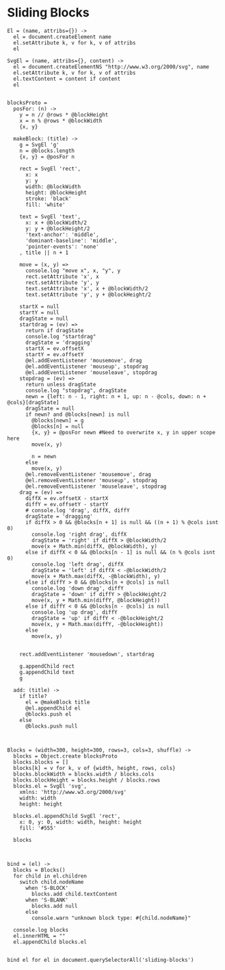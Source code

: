Sliding Blocks
==============
    El = (name, attribs={}) ->
      el = document.createElement name
      el.setAttribute k, v for k, v of attribs
      el

    SvgEl = (name, attribs={}, content) ->
      el = document.createElementNS "http://www.w3.org/2000/svg", name
      el.setAttribute k, v for k, v of attribs
      el.textContent = content if content
      el


    blocksProto =
      posFor: (n) ->
        y = n // @rows * @blockHeight
        x = n % @rows * @blockWidth
        {x, y}

      makeBlock: (title) ->
        g = SvgEl 'g'
        n = @blocks.length
        {x, y} = @posFor n

        rect = SvgEl 'rect',
          x: x
          y: y
          width: @blockWidth
          height: @blockHeight
          stroke: 'black'
          fill: 'white'

        text = SvgEl 'text',
          x: x + @blockWidth/2
          y: y + @blockHeight/2
          'text-anchor': 'middle',
          'dominant-baseline': 'middle',
          'pointer-events': 'none'
        , title || n + 1

        move = (x, y) =>
          console.log "move x", x, "y", y
          rect.setAttribute 'x', x
          rect.setAttribute 'y', y
          text.setAttribute 'x', x + @blockWidth/2
          text.setAttribute 'y', y + @blockHeight/2

        startX = null
        startY = null
        dragState = null
        startdrag = (ev) =>
          return if dragState
          console.log "startdrag"
          dragState = 'dragging'
          startX = ev.offsetX
          startY = ev.offsetY
          @el.addEventListener 'mousemove', drag
          @el.addEventListener 'mouseup', stopdrag
          @el.addEventListener 'mouseleave', stopdrag
        stopdrag = (ev) =>
          return unless dragState
          console.log "stopdrag", dragState
          newn = {left: n - 1, right: n + 1, up: n - @cols, down: n + @cols}[dragState]
          dragState = null
          if newn? and @blocks[newn] is null
            @blocks[newn] = g
            @blocks[n] = null
            {x, y} = @posFor newn #Need to overwrite x, y in upper scope here
            move(x, y)

            n = newn
          else
            move(x, y)
          @el.removeEventListener 'mousemove', drag
          @el.removeEventListener 'mouseup', stopdrag
          @el.removeEventListener 'mouseleave', stopdrag
        drag = (ev) =>
          diffX = ev.offsetX - startX
          diffY = ev.offsetY - startY
          # console.log 'drag', diffX, diffY
          dragState = 'dragging'
          if diffX > 0 && @blocks[n + 1] is null && ((n + 1) % @cols isnt 0)
            console.log 'right drag', diffX
            dragState = 'right' if diffX > @blockWidth/2
            move(x + Math.min(diffX, @blockWidth), y)
          else if diffX < 0 && @blocks[n - 1] is null && (n % @cols isnt 0)
            console.log 'left drag', diffX
            dragState = 'left' if diffX < -@blockWidth/2
            move(x + Math.max(diffX, -@blockWidth), y)
          else if diffY > 0 && @blocks[n + @cols] is null
            console.log 'down drag', diffY
            dragState = 'down' if diffY > @blockHeight/2
            move(x, y + Math.min(diffY, @blockHeight))
          else if diffY < 0 && @blocks[n - @cols] is null
            console.log 'up drag', diffY
            dragState = 'up' if diffY < -@blockHeight/2
            move(x, y + Math.max(diffY, -@blockHeight))
          else
            move(x, y)


        rect.addEventListener 'mousedown', startdrag

        g.appendChild rect
        g.appendChild text
        g

      add: (title) ->
        if title?
          el = @makeBlock title
          @el.appendChild el
          @blocks.push el
        else
          @blocks.push null



    Blocks = (width=300, height=300, rows=3, cols=3, shuffle) ->
      blocks = Object.create blocksProto
      blocks.blocks = []
      blocks[k] = v for k, v of {width, height, rows, cols}
      blocks.blockWidth = blocks.width / blocks.cols
      blocks.blockHeight = blocks.height / blocks.rows
      blocks.el = SvgEl 'svg',
        xmlns: 'http://www.w3.org/2000/svg'
        width: width
        height: height

      blocks.el.appendChild SvgEl 'rect',
        x: 0, y: 0, width: width, height: height
        fill: '#555'

      blocks



    bind = (el) ->
      blocks = Blocks()
      for child in el.children
        switch child.nodeName
          when 'S-BLOCK'
            blocks.add child.textContent
          when 'S-BLANK'
            blocks.add null
          else
            console.warn "unknown block type: #{child.nodeName}"

      console.log blocks
      el.innerHTML = ""
      el.appendChild blocks.el


    bind el for el in document.querySelectorAll('sliding-blocks')